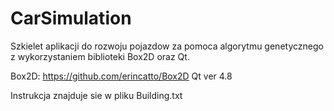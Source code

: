 # CarSimulation

Szkielet aplikacji do rozwoju pojazdow za pomoca algorytmu genetycznego z wykorzystaniem biblioteki Box2D oraz Qt.

Box2D: https://github.com/erincatto/Box2D
Qt ver 4.8

Instrukcja znajduje sie w pliku Building.txt
